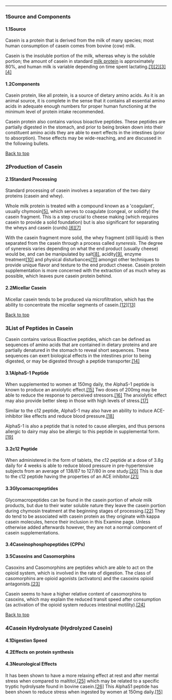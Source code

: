 





---


### 1Source and Components

#### 1.1Source


Casein is a protein that is derived from the milk of many species; most human consumption of casein comes from bovine (cow) milk.


Casein is the insoluble portion of the milk, whereas whey is the soluble portion; the amount of casein in standard [milk protein](/supplements/milk-protein/) is approximately 80%, and human milk is variable depending on time spent lactating.[[1]](#ref1)[[2]](#ref2)[[3]](#ref3)[[4]](#ref4)


#### 1.2Components


Casein protein, like all protein, is a source of dietary amino acids. As it is an animal source, it is complete in the sense that it contains all essential amino acids in adequate enough numbers for proper human functioning at the minimum level of protein intake recommended.


Casein protein also contains various bioactive peptides. These peptides are partially digested in the stomach, and prior to being broken down into their constituent amino acids they are able to exert effects in the intestines (prior to absorption). These effects may be wide-reaching, and are discussed in the following bullets.


[Back to top](#c-source-and-components)
### 2Production of Casein

#### 2.1Standard Processing


Standard processing of casein involves a separation of the two dairy proteins (casein and whey).


Whole milk protein is treated with a compound known as a 'coagulant', usually chymosin[[5]](#ref5), which serves to coagulate (congeal, or solidify) the casein fragment. This is a step crucial to cheese making (which requires casein to provide a solid foundation) but is also significant for separating the wheys and casein (curds).[[6]](#ref6)[[7]](#ref7)


With the casein fragment more solid, the whey fragment (still liquid) is then separated from the casein through a process called *syneresis*. The degree of syneresis varies depending on what the end product (usually cheese) would be, and can be manipulated by salt[[8]](#ref8), acidity[[9]](#ref9), enzyme treatment[[10]](#ref10) and physical disturbances[[11]](#ref11) amongst other techniques to provide unique flavor and texture to the end product cheese. Casein protein supplementation is more concerned with the extraction of as much whey as possible, which leaves pure casein protein behind.


#### 2.2Micellar Casein


Micellar casein tends to be produced via microfiltration, which has the ability to concentrate the micellar segments of casein.[[12]](#ref12)[[13]](#ref13)


[Back to top](#c-production-of-casein)
### 3List of Peptides in Casein

Casein contains various Bioactive peptides, which can be defined as sequences of amino acids that are contained in dietary proteins and are partially denatured in the stomach to reveal short sequences. These sequences can exert biological effects in the intestines prior to being digested, or may be digested through a peptide transporter.[[14]](#ref14)


#### 3.1AlphaS-1 Peptide


When supplemented to women at 150mg daily, the AlphaS-1 peptide is known to produce an anxiolytic effect.[[15]](#ref15) Two doses of 200mg may be able to reduce the response to perceived stressors.[[16]](#ref16) The anxiolytic effect may also provide better sleep in those with high levels of stress.[[17]](#ref17)


Similar to the c12 peptide, AlphaS-1 may also have an ability to induce ACE-inhibitor like effects and reduce blood pressure.[[18]](#ref18)


AlphaS-1 is also a peptide that is noted to cause allergies, and thus persons allergic to dairy may also be allergic to this peptide in supplemental form.[[19]](#ref19)


#### 3.2c12 Peptide


When administered in the form of tablets, the c12 peptide at a dose of 3.8g daily for 4 weeks is able to reduce blood pressure in pre-hypertensive subjects from an average of 138/87 to 127/80 in one study.[[20]](#ref20) This is due to the c12 peptide having the properties of an ACE inhibitor.[[21]](#ref21)


#### 3.3Glycomacropeptides


Glycomacropeptides can be found in the casein portion of *whole* milk products, but due to their water soluble nature they leave the casein portion during chymosin treatment at the beginning stages of processing.[[22]](#ref22) They do tend to be associated with casein protein as they originate with kappa casein molecules, hence their inclusion in this Examine page. Unless otherwise added afterwards however, they are not a normal component of casein supplementations.


#### 3.4Caseinophosphopeptides (CPPs)


#### 3.5Casoxins and Casomorphins


Casoxins and Casomorphins are peptides which are able to act on the opioid system, which is involved in the rate of digestion. The class of casomorphins are opioid agonists (activators) and the casoxins opioid antagonists.[[23]](#ref23)


Casein seems to have a higher relative content of casomorphins to casoxins, which may explain the reduced transit speed after consumption (as activation of the opioid system reduces intestinal motility).[[24]](#ref24)


[Back to top](#c-list-of-peptides-in-casein)
### 4Casein Hydrolysate (Hydrolyzed Casein)

#### 4.1Digestion Speed


#### 4.2Effects on protein synthesis


#### 4.3Neurological Effects


It has been shown to have a more relaxing effect at rest and after mental stress when compared to maltitol,[[25]](#ref25) which may be related to a specific tryptic hydrolysate found in bovine casein.[[26]](#ref26) This AlphaS1 peptide has been shown to reduce stress when ingested by women at 150mg daily.[[15]](#ref15)

 


